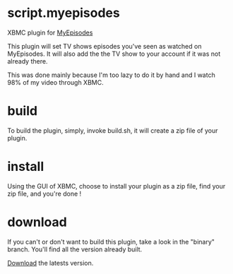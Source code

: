 script.myepisodes
=================

XBMC plugin for [MyEpisodes](http://myepisodes.com)

This plugin will set TV shows episodes you've seen as watched on MyEpisodes.
It will also add the the TV show to your account if it was not already there.

This was done mainly because I'm too lazy to do it by hand and I watch 98% of
my video through XBMC.

build
=====
To build the plugin, simply, invoke build.sh, it will create a zip file of your
plugin.

install
=======

Using the GUI of XBMC, choose to install your plugin as a zip file, find your
zip file, and you're done !

download
========
If you can't or don't want to build this plugin, take a look in the "binary" branch.
You'll find all the version already built.

[Download](https://github.com/maximeh/script.myepisodes/blob/binary/script.myepisodes-1.0.2.zip) the latests version.
